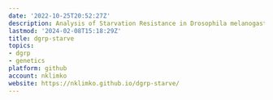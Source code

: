 ```yaml
---
date: '2022-10-25T20:52:27Z'
description: Analysis of Starvation Resistance in Drosophila melanogaster
lastmod: '2024-02-08T15:18:29Z'
title: dgrp-starve
topics:
- dgrp
- genetics
platform: github
account: nklimko
website: https://nklimko.github.io/dgrp-starve/
---
```


